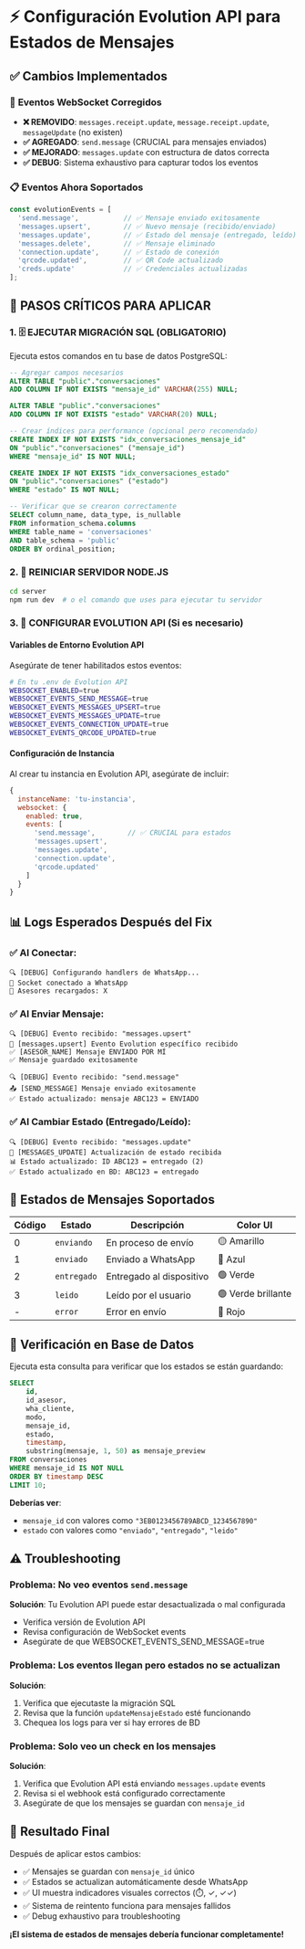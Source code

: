 # ⚡ Configuración Evolution API para Estados de Mensajes

## ✅ Cambios Implementados

### 🔄 **Eventos WebSocket Corregidos**
- **❌ REMOVIDO**: `messages.receipt.update`, `message.receipt.update`, `messageUpdate` (no existen)
- **✅ AGREGADO**: `send.message` (CRUCIAL para mensajes enviados)
- **✅ MEJORADO**: `messages.update` con estructura de datos correcta
- **✅ DEBUG**: Sistema exhaustivo para capturar todos los eventos

### 📋 **Eventos Ahora Soportados**
```typescript
const evolutionEvents = [
  'send.message',           // ✅ Mensaje enviado exitosamente
  'messages.upsert',        // ✅ Nuevo mensaje (recibido/enviado)
  'messages.update',        // ✅ Estado del mensaje (entregado, leído)  
  'messages.delete',        // ✅ Mensaje eliminado
  'connection.update',      // ✅ Estado de conexión
  'qrcode.updated',         // ✅ QR Code actualizado
  'creds.update'            // ✅ Credenciales actualizadas
];
```

## 🚨 PASOS CRÍTICOS PARA APLICAR

### 1. 🗄️ **EJECUTAR MIGRACIÓN SQL** (OBLIGATORIO)
Ejecuta estos comandos en tu base de datos PostgreSQL:

```sql
-- Agregar campos necesarios
ALTER TABLE "public"."conversaciones" 
ADD COLUMN IF NOT EXISTS "mensaje_id" VARCHAR(255) NULL;

ALTER TABLE "public"."conversaciones" 
ADD COLUMN IF NOT EXISTS "estado" VARCHAR(20) NULL;

-- Crear índices para performance (opcional pero recomendado)
CREATE INDEX IF NOT EXISTS "idx_conversaciones_mensaje_id" 
ON "public"."conversaciones" ("mensaje_id") 
WHERE "mensaje_id" IS NOT NULL;

CREATE INDEX IF NOT EXISTS "idx_conversaciones_estado" 
ON "public"."conversaciones" ("estado") 
WHERE "estado" IS NOT NULL;

-- Verificar que se crearon correctamente
SELECT column_name, data_type, is_nullable 
FROM information_schema.columns 
WHERE table_name = 'conversaciones' 
AND table_schema = 'public'
ORDER BY ordinal_position;
```

### 2. 🔄 **REINICIAR SERVIDOR NODE.JS**
```bash
cd server
npm run dev  # o el comando que uses para ejecutar tu servidor
```

### 3. 🔧 **CONFIGURAR EVOLUTION API (Si es necesario)**

#### Variables de Entorno Evolution API
Asegúrate de tener habilitados estos eventos:
```bash
# En tu .env de Evolution API
WEBSOCKET_ENABLED=true
WEBSOCKET_EVENTS_SEND_MESSAGE=true
WEBSOCKET_EVENTS_MESSAGES_UPSERT=true
WEBSOCKET_EVENTS_MESSAGES_UPDATE=true
WEBSOCKET_EVENTS_CONNECTION_UPDATE=true
WEBSOCKET_EVENTS_QRCODE_UPDATED=true
```

#### Configuración de Instancia
Al crear tu instancia en Evolution API, asegúrate de incluir:
```javascript
{
  instanceName: 'tu-instancia',
  websocket: {
    enabled: true,
    events: [
      'send.message',        // ✅ CRUCIAL para estados
      'messages.upsert',
      'messages.update', 
      'connection.update',
      'qrcode.updated'
    ]
  }
}
```

## 📊 **Logs Esperados Después del Fix**

### ✅ Al Conectar:
```
🔍 [DEBUG] Configurando handlers de WhatsApp...
🔗 Socket conectado a WhatsApp
👥 Asesores recargados: X
```

### ✅ Al Enviar Mensaje:
```
🔍 [DEBUG] Evento recibido: "messages.upsert"
📨 [messages.upsert] Evento Evolution específico recibido
✅ [ASESOR_NAME] Mensaje ENVIADO POR MÍ
✅ Mensaje guardado exitosamente

🔍 [DEBUG] Evento recibido: "send.message"
📤 [SEND_MESSAGE] Mensaje enviado exitosamente
✅ Estado actualizado: mensaje ABC123 = ENVIADO
```

### ✅ Al Cambiar Estado (Entregado/Leído):
```
🔍 [DEBUG] Evento recibido: "messages.update"
🔄 [MESSAGES_UPDATE] Actualización de estado recibida
📊 Estado actualizado: ID ABC123 = entregado (2)
✅ Estado actualizado en BD: ABC123 = entregado
```

## 🎯 **Estados de Mensajes Soportados**

| Código | Estado | Descripción | Color UI |
|--------|--------|-------------|----------|
| 0 | `enviando` | En proceso de envío | 🟡 Amarillo |
| 1 | `enviado` | Enviado a WhatsApp | 🔵 Azul |
| 2 | `entregado` | Entregado al dispositivo | 🟢 Verde |
| 3 | `leido` | Leído por el usuario | 🟢 Verde brillante |
| - | `error` | Error en envío | 🔴 Rojo |

## 🧪 **Verificación en Base de Datos**

Ejecuta esta consulta para verificar que los estados se están guardando:

```sql
SELECT 
    id, 
    id_asesor, 
    wha_cliente, 
    modo, 
    mensaje_id, 
    estado, 
    timestamp,
    substring(mensaje, 1, 50) as mensaje_preview
FROM conversaciones 
WHERE mensaje_id IS NOT NULL 
ORDER BY timestamp DESC 
LIMIT 10;
```

**Deberías ver**:
- `mensaje_id` con valores como `"3EB0123456789ABCD_1234567890"`
- `estado` con valores como `"enviado"`, `"entregado"`, `"leido"`

## ⚠️ **Troubleshooting**

### Problema: No veo eventos `send.message`
**Solución**: Tu Evolution API puede estar desactualizada o mal configurada
- Verifica versión de Evolution API
- Revisa configuración de WebSocket events
- Asegúrate de que WEBSOCKET_EVENTS_SEND_MESSAGE=true

### Problema: Los eventos llegan pero estados no se actualizan
**Solución**: 
1. Verifica que ejecutaste la migración SQL
2. Revisa que la función `updateMensajeEstado` esté funcionando
3. Chequea los logs para ver si hay errores de BD

### Problema: Solo veo un check en los mensajes
**Solución**:
1. Verifica que Evolution API está enviando `messages.update` events
2. Revisa si el webhook está configurado correctamente
3. Asegúrate de que los mensajes se guardan con `mensaje_id`

## 🚀 **Resultado Final**

Después de aplicar estos cambios:
- ✅ Mensajes se guardan con `mensaje_id` único
- ✅ Estados se actualizan automáticamente desde WhatsApp
- ✅ UI muestra indicadores visuales correctos (⏱️, ✓, ✓✓)
- ✅ Sistema de reintento funciona para mensajes fallidos
- ✅ Debug exhaustivo para troubleshooting

**¡El sistema de estados de mensajes debería funcionar completamente!**